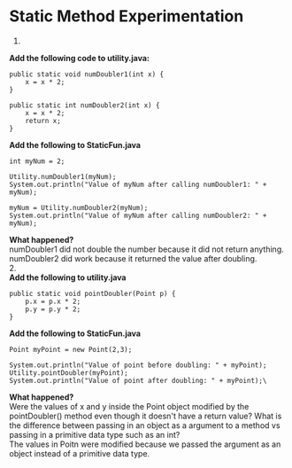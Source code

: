 # Static Method Experimentation
1.  
**Add the following code to utility.java:**  
```
public static void numDoubler1(int x) {
    x = x * 2;
}

public static int numDoubler2(int x) {
    x = x * 2;
    return x;
}
```
**Add the following to StaticFun.java**  
```
int myNum = 2;

Utility.numDoubler1(myNum);
System.out.println("Value of myNum after calling numDoubler1: " + myNum);

myNum = Utility.numDoubler2(myNum);
System.out.println("Value of myNum after calling numDoubler2: " + myNum);
```
**What happened?**  
numDoubler1 did not double the number because it did not return anything. numDoubler2 did work because it returned the value after doubling.  
2.  
**Add the following to utility.java**  
```
public static void pointDoubler(Point p) {
    p.x = p.x * 2;
    p.y = p.y * 2;
}
```
**Add the following to StaticFun.java**  
```
Point myPoint = new Point(2,3);

System.out.println("Value of point before doubling: " + myPoint);
Utility.pointDoubler(myPoint);
System.out.println("Value of point after doubling: " + myPoint);\
```
**What happened?**  
Were the values of x and y inside the Point object modified by the pointDoubler() method even though it doesn't have a return value? What is the difference between passing in an object as a argument to a method vs passing in a primitive data type such as an int?  
The values in Poitn were modified because we passed the argument as an object instead of a primitive data type.  

